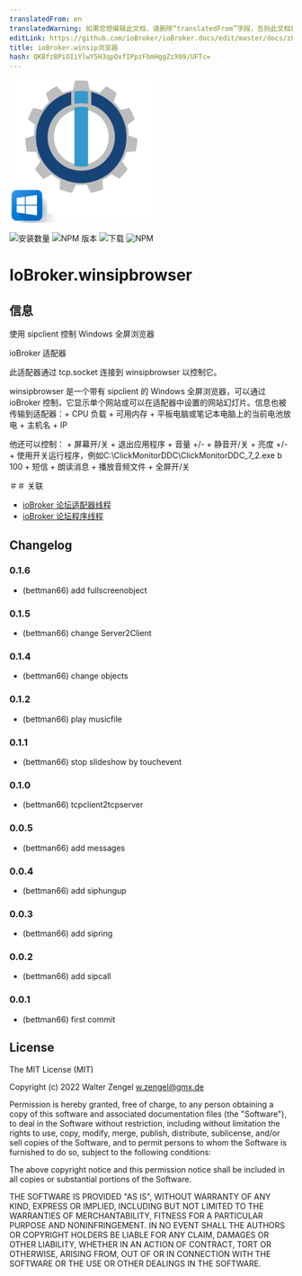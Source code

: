 ```yaml
---
translatedFrom: en
translatedWarning: 如果您想编辑此文档，请删除“translatedFrom”字段，否则此文档将再次自动翻译
editLink: https://github.com/ioBroker/ioBroker.docs/edit/master/docs/zh-cn/adapterref/iobroker.winsipbrowser/README.md
title: ioBroker.winsip浏览器
hash: QKBfzBPiOIiYlwY5H3qpOxfIPpzFbmHggZzX09/UFTc=
---
```

![标识](../../../en/adapterref/iobroker.winsipbrowser/admin/winsipbrowser.png)

![安装数量](http://iobroker.live/badges/winsipbrowser-stable.svg)
![NPM 版本](http://img.shields.io/npm/v/iobroker.winsipbrowser.svg)
![下载](https://img.shields.io/npm/dm/iobroker.winsipbrowser.svg)
![NPM](https://nodei.co/npm/iobroker.winsipbrowser.png?downloads=true)

# IoBroker.winsipbrowser
## 信息
使用 sipclient 控制 Windows 全屏浏览器

ioBroker 适配器

此适配器通过 tcp.socket 连接到 winsipbrowser 以控制它。

winsipbrowser 是一个带有 sipclient 的 Windows 全屏浏览器，可以通过 ioBroker 控制，它显示单个网站或可以在适配器中设置的网站幻灯片。信息也被传输到适配器：+ CPU 负载 + 可用内存 + 平板电脑或笔记本电脑上的当前电池放电 + 主机名 + IP

他还可以控制： + 屏幕开/关 + 退出应用程序 + 音量 +/- + 静音开/关 + 亮度 +/- + 使用开关运行程序，例如C:\ClickMonitorDDC\ClickMonitorDDC_7_2.exe b 100 + 短信 + 朗读消息 + 播放音频文件 + 全屏开/关

＃＃ 关联
* [ioBroker 论坛适配器线程](https://forum.iobroker.net/topic/53162/neuer-adapter-winsipbrowser-f%C3%BCr-windows)
* [ioBroker 论坛程序线程](https://forum.iobroker.net/topic/53032/sprechanlagen-innenstation-browser-mit-sip-client?_=1646732403727)

## Changelog
### 0.1.6
* (bettman66) add fullscreenobject

### 0.1.5
* (bettman66) change Server2Client

### 0.1.4
* (bettman66) change objects

### 0.1.2
* (bettman66) play musicfile

### 0.1.1
* (bettman66) stop slideshow by touchevent

### 0.1.0
* (bettman66) tcpclient2tcpserver

### 0.0.5
* (bettman66) add messages

### 0.0.4
* (bettman66) add siphungup

### 0.0.3
* (bettman66) add sipring

### 0.0.2
* (bettman66) add sipcall

### 0.0.1
* (bettman66) first commit

## License
The MIT License (MIT)

Copyright (c) 2022 Walter Zengel <w.zengel@gmx.de>

Permission is hereby granted, free of charge, to any person obtaining a copy
of this software and associated documentation files (the "Software"), to deal
in the Software without restriction, including without limitation the rights
to use, copy, modify, merge, publish, distribute, sublicense, and/or sell
copies of the Software, and to permit persons to whom the Software is
furnished to do so, subject to the following conditions:

The above copyright notice and this permission notice shall be included in
all copies or substantial portions of the Software.

THE SOFTWARE IS PROVIDED "AS IS", WITHOUT WARRANTY OF ANY KIND, EXPRESS OR
IMPLIED, INCLUDING BUT NOT LIMITED TO THE WARRANTIES OF MERCHANTABILITY,
FITNESS FOR A PARTICULAR PURPOSE AND NONINFRINGEMENT. IN NO EVENT SHALL THE
AUTHORS OR COPYRIGHT HOLDERS BE LIABLE FOR ANY CLAIM, DAMAGES OR OTHER
LIABILITY, WHETHER IN AN ACTION OF CONTRACT, TORT OR OTHERWISE, ARISING FROM,
OUT OF OR IN CONNECTION WITH THE SOFTWARE OR THE USE OR OTHER DEALINGS IN
THE SOFTWARE.